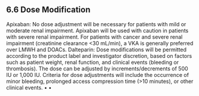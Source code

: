 ## 6.6 Dose Modification

Apixaban:
No dose adjustment will be necessary for patients with mild or moderate renal
impairment. Apixaban will be used with caution in patients with severe renal impairment. For
patients with cancer and severe renal impairment (creatinine clearance <30 mL/min), a VKA
is generally preferred over LMWH and DOACs.
Dalteparin:
Dose modifications will be permitted according to the product label and
investigator discretion, based on factors such as patient weight, renal function, and clinical
events (bleeding or thrombosis). The dose can be adjusted by increments/decrements of
500 IU or 1,000 IU. Criteria for dose adjustments will include the occurrence of minor
bleeding, prolonged access compression time (>10 minutes), or other clinical events.
•
•